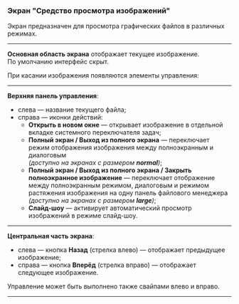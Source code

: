 ### Экран "Средство просмотра изображений"

Экран предназначен для просмотра графических файлов в различных режимах.

---

**Основная область экрана** отображает текущее изображение.  
По умолчанию интерфейс скрыт.

При касании изображения появляются элементы управления:

---

**Верхняя панель управления**:

- слева — название текущего файла;
- справа — иконки действий:
  - **Открыть в новом окне** — открывает изображение в отдельной вкладке системного переключателя задач;
  - **Полный экран / Выход из полного экрана** — переключает режим отображения изображения между полноэкранным и диалоговым  
    _(доступно на экранах с размером **normal**)_;
  - **Полный экран / Выход из полного экрана / Закрыть полноэкранное изображение** — переключает отображение между полноэкранным режимом, диалоговым и режимом растяжения изображения на одну панель файлового менеджера  
    _(доступно на экранах с размером **large**)_;
  - **Слайд-шоу** — активирует автоматический просмотр изображений в режиме слайд-шоу.

---

**Центральная часть экрана**:

- слева — кнопка **Назад** (стрелка влево) — отображает предыдущее изображение;
- справа — кнопка **Вперёд** (стрелка вправо) — отображает следующее изображение.

Управление может быть выполнено также свайпами влево и вправо.

---



